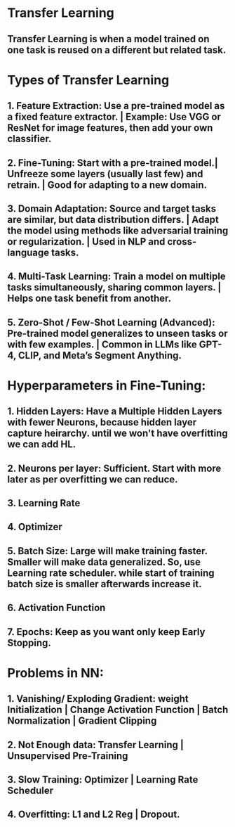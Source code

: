 # Transfer Learning
## Transfer Learning is when a model trained on one task is reused on a different but related task.

# Types of Transfer Learning

## 1. Feature Extraction: Use a pre-trained model as a fixed feature extractor. | Example: Use VGG or ResNet for image features, then add your own classifier.

## 2. Fine-Tuning: Start with a pre-trained model.| Unfreeze some layers (usually last few) and retrain. | Good for adapting to a new domain.

## 3. Domain Adaptation: Source and target tasks are similar, but data distribution differs. | Adapt the model using methods like adversarial training or regularization. | Used in NLP and cross-language tasks.

## 4. Multi-Task Learning: Train a model on multiple tasks simultaneously, sharing common layers. | Helps one task benefit from another.

## 5. Zero-Shot / Few-Shot Learning (Advanced): Pre-trained model generalizes to unseen tasks or with few examples. | Common in LLMs like GPT-4, CLIP, and Meta’s Segment Anything.

# Hyperparameters in Fine-Tuning:
## 1. Hidden Layers: Have a Multiple Hidden Layers with fewer Neurons, because hidden layer capture heirarchy. until we won't have overfitting we can add HL.
## 2. Neurons per layer: Sufficient. Start with more later as per overfitting we can reduce.
## 3. Learning Rate
## 4. Optimizer
## 5. Batch Size: Large will make training faster. Smaller will make data generalized. So, use Learning rate scheduler. while start of training batch size is smaller afterwards increase it.
## 6. Activation Function
## 7. Epochs: Keep as you want only keep Early Stopping.

# Problems in NN:
## 1. Vanishing/ Exploding Gradient: weight Initialization | Change Activation Function | Batch Normalization | Gradient Clipping
## 2. Not Enough data: Transfer Learning | Unsupervised Pre-Training
## 3. Slow Training: Optimizer | Learning Rate Scheduler
## 4. Overfitting: L1 and L2 Reg | Dropout.